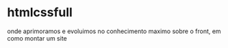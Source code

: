 # htmlcssfull
onde aprimoramos e evoluimos no conhecimento maximo sobre o front, em como montar um site
